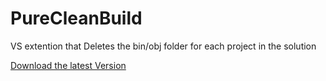# PureCleanBuild
VS extention that Deletes the bin/obj folder for each project in the solution

[Download the latest Version](https://github.com/nicholas-james-king/PureCleanBuild/tree/master/Versions/v1.0/PureCleanBuild.vsix)